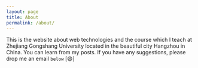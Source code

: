 ```yaml
---
layout: page
title: About
permalink: /about/
---
```


This is the website about web technologies and the course which I teach at Zhejiang Gongshang University located in the beautiful city Hangzhou in China. You can learn from my posts. If you have any suggestions, please drop me an email `below` [:smile:]


